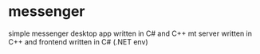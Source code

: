 # messenger
simple messenger desktop app written in C# and C++
mt server written in C++ and frontend written in C# (.NET env)
